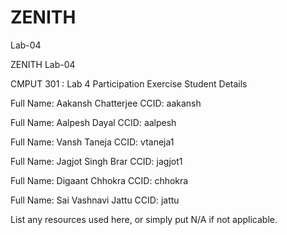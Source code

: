 # ZENITH
Lab-04


ZENITH
Lab-04

CMPUT 301 : Lab 4 Participation Exercise Student Details

Full Name: Aakansh Chatterjee CCID: aakansh

Full Name: Aalpesh Dayal CCID: aalpesh

Full Name: Vansh Taneja CCID: vtaneja1

Full Name: Jagjot Singh Brar CCID: jagjot1

Full Name: Digaant Chhokra CCID: chhokra

Full Name: Sai Vashnavi Jattu CCID: jattu


List any resources used here, or simply put N/A if not applicable.
